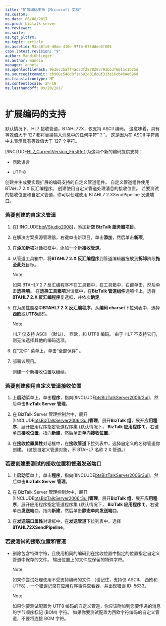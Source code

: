 ```yaml
---
title: "扩展编码支持 |Microsoft 文档"
ms.custom: 
ms.date: 06/08/2017
ms.prod: biztalk-server
ms.reviewer: 
ms.suite: 
ms.tgt_pltfrm: 
ms.topic: article
ms.assetid: 93a40fa6-d0da-416e-97fb-675ddde3f005
caps.latest.revision: "9"
author: MandiOhlinger
ms.author: mandia
manager: anneta
ms.openlocfilehash: 9e36c3baff4ac33f2878295791bb3f6615c1b25d
ms.sourcegitcommit: cb908c540d8f1a692d01dc8f313e16cb4b4e696d
ms.translationtype: MT
ms.contentlocale: zh-CN
ms.lasthandoff: 09/20/2017
---
```

# <a name="extended-encoding-support"></a>扩展编码的支持
默认情况下，HL7 接收管道，BTAHL72X，仅支持 ASCII 编码。 这意味着，具有等效值大于 127 都将替换输入消息中的任何字符"？"。 这是因为在 ASCII 字符集中未表示具有等效值大于 127 个字符。  
  
 [!INCLUDE[HL7_CurrentVersion_FirstRef](../../includes/hl7-currentversion-firstref-md.md)]为这两个新的编码提供支持：  
  
-   西欧语言  
  
-   UTF-8  
  
 创建并生成要实现扩展的编码支持的自定义管道组件。 自定义管道组件使用 BTAHL7 2.X 反汇编程序。 创建使用自定义管道处理消息的接收位置。 若要测试的接收位置和自定义管道，你可以创建使用 BTAHL7 2.XSendPipeline 发送端口。  
  
### <a name="to-create-a-custom-pipeline"></a>若要创建的自定义管道  
  
1.  在[!INCLUDE[btsVStudio2008](../../includes/btsvstudio2008-md.md)]，添加新**空 BizTalk 服务器项目**。  
  
2.  在解决方案资源管理器，右键单击新项目，单击**添加**，然后单击**新项**。  
  
3.  在**添加新项**对话框框中，添加一个新**接收管道**。  
  
4.  从管道工具箱中，将**BTAHL7 2.X 反汇编程序**到管道编辑器拖放到**拆卸**阶段**拖至此处**目标。  
  
    > [!NOTE]
    >  如果 BTAHL7 2.7 反汇编程序不在工具箱中，在工具箱中，右键单击，然后单击**选择项**。 在**选择工具箱项**对话框中，在**BizTalk 管道组件**选项卡上，选择**BTAHL7 2.X 反汇编程序**复选框，并依次**确定**.  
  
5.  在为属性窗格中**BTAHL7 2.X 反汇编程序**，从**编码 charset**下拉列表中，选择**西欧**或**UTF8**编码。  
  
    > [!NOTE]
    >  HL7 仅支持 ASCII （默认）、 西欧，和 UTF8 编码。 由于 HL7 不支持它们，则无法选择其他的编码选项。  
  
6.  在“文件”  菜单上，单击“全部保存” 。  
  
7.  部署该项目。  
  
     创建一个新接收位置以继续。  
  
### <a name="to-create-a-receive-location-that-uses-the-custom-pipeline"></a>若要创建使用自定义管道接收位置  
  
1.  上**启动**菜单上，单击**程序**，指向[!INCLUDE[btsBizTalkServer2006r3ui](../../includes/btsbiztalkserver2006r3ui-md.md)]，然后单击**BizTalk Server 管理**。  
  
2.  在 BizTalk Server 管理控制台中，展开[!INCLUDE[btsBizTalkServer2006r3ui](../../includes/btsbiztalkserver2006r3ui-md.md)]**管理**，展开**BizTalk 组**，展开**应用程序**，展开应用程序指定管道程序集 (默认情况下， **BizTalk 应用程序 1**)，右键单击**接收位置**，指向**新建**，然后单击**单向接收位置**。  
  
3.  在**接收位置属性**对话框中，在**接收管道**下拉列表中，选择自定义的名称管道你创建。 (这是自定义管道对象，不 BTAHL7 名称 2 X 管道。)  
  
### <a name="to-create-a-send-port-to-test-the-receive-location-and-pipeline"></a>若要创建要测试的接收位置和管道发送端口  
  
1.  上**启动**菜单上，单击**程序**，指向[!INCLUDE[btsBizTalkServer2006r3ui](../../includes/btsbiztalkserver2006r3ui-md.md)]，然后单击**BizTalk Server 管理**。  
  
2.  在 BizTalk Server 管理控制台中，展开[!INCLUDE[btsBizTalkServer2006r3ui](../../includes/btsbiztalkserver2006r3ui-md.md)]**管理**，展开**BizTalk 组**，展开**应用程序**，展开应用程序指定管道程序集 (默认情况下， **BizTalk 应用程序 1**)，右键单击**发送端口**，指向**新建**，然后单击**静态单向发送端口**。  
  
3.  在**发送端口属性**对话框中，在**发送管道**下拉列表中，选择**BTAHL72XSendPipeline**。  
  
### <a name="to-test-the-receive-location-and-pipeline"></a>若要测试的接收位置和管道  
  
-   删除包含特殊字符，且使用相同的编码到在接收位置中指定的位置指定自定义管道中保存的文件。 输出位置上的文件应保留的特殊字符。  
  
    > [!NOTE]
    >  如果你尝试处理使用不受支持编码的文件 （请记住，支持仅 ASCII、 西欧和 UTF8），一个错误记录在应用程序事件查看器，并出现错误 ID: 5633。  
  
    > [!NOTE]
    >  如果你要测试配置为 UTF8 编码的自定义管道，你应该附加到您要传递的消息的字节顺序标记 (BOM) 字符。 如果你要测试配置为西欧字符编码的自定义管道，不要将连接 BOM 字符。
